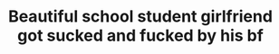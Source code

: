 ---
layout: post
title: Beautiful school student girlfriend got sucked and fucked by his bf
duration: '07:04'
view: 850
rate: 2
video: 'https://flashservice.xvideos.com/embedframe/26065443'
category: 
 - amateur
 - beautiful
 - curvy
 - masterbate
 - pinay
 - student
tags: 
 - pinay-sex
priority: 0.9
changefreq: daily
---